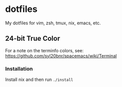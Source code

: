 # dotfiles

My dotfiles for vim, zsh, tmux, nix, emacs, etc.

## 24-bit True Color
For a note on the terminfo colors, see:
https://github.com/syl20bnr/spacemacs/wiki/Terminal

### Installation
Install nix and then run `./install`
